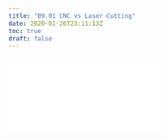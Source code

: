 ```yaml
---
title: "09.01 CNC vs Laser Cutting"
date: 2020-01-26T23:11:13Z
toc: true
draft: false
---
```


![Link to included file content](../../../../digital-fabrication/cnc/cnc-vs-laser-cutting.md)
